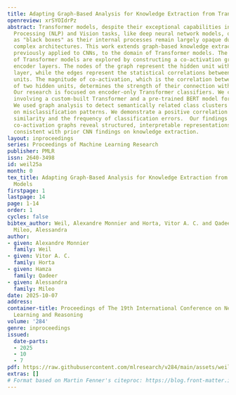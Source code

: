 ```yaml
---
title: Adapting Graph-Based Analysis for Knowledge Extraction from Transformer Models
openreview: xrSYOIdrPz
abstract: Transformer models, despite their exceptional capabilities in Natural Language
  Processing (NLP) and Vision tasks, like deep neural network models, often function
  as "black boxes" as their internal processes remain largely opaque due to their
  complex architectures. This work extends graph-based knowledge extraction techniques,
  previously applied to CNNs, to the domain of Transformer models. The inner mechanics
  of Transformer models are explored by constructing a co-activation graph from their
  encoder layers. The nodes of the graph represent the hidden unit within each encoder
  layer, while the edges represent the statistical correlations between these hidden
  units. The magnitude of co-activation, which is the correlation between activations
  of two hidden units, determines the strength of their connection within the graph.
  Our research is focused on encoder-only Transformer classifiers. We conducted experiments
  involving a custom-built Transformer and a pre-trained BERT model for an NLP task.
  We used graph analysis to detect semantically related class clusters and their impact
  on misclassification patterns. We demonstrate a positive correlation between class
  similarity and the frequency of classification errors.  Our findings suggest that
  co-activation graphs reveal structured, interpretable representations in Transformers,
  consistent with prior CNN findings on knowledge extraction.
layout: inproceedings
series: Proceedings of Machine Learning Research
publisher: PMLR
issn: 2640-3498
id: weil25a
month: 0
tex_title: Adapting Graph-Based Analysis for Knowledge Extraction from Transformer
  Models
firstpage: 1
lastpage: 14
page: 1-14
order: 1
cycles: false
bibtex_author: Weil, Alexandre Monnier and Horta, Vitor A. C. and Qadeer, Hamza and
  Mileo, Alessandra
author:
- given: Alexandre Monnier
  family: Weil
- given: Vitor A. C.
  family: Horta
- given: Hamza
  family: Qadeer
- given: Alessandra
  family: Mileo
date: 2025-10-07
address:
container-title: Proceedings of The 19th International Conference on Neurosymbolic
  Learning and Reasoning
volume: '284'
genre: inproceedings
issued:
  date-parts:
  - 2025
  - 10
  - 7
pdf: https://raw.githubusercontent.com/mlresearch/v284/main/assets/weil25a/weil25a.pdf
extras: []
# Format based on Martin Fenner's citeproc: https://blog.front-matter.io/posts/citeproc-yaml-for-bibliographies/
---
```

